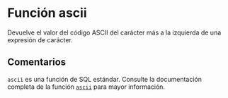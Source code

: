 ﻿---
SidebarGroup: "a"
Autogenerated: true
---

# Función  ascii

Devuelve el valor del código ASCII del carácter más a la izquierda de una expresión de carácter.

## Comentarios 

`ascii` es una función de SQL estándar. Consulte la documentación completa de la función [`ascii`](https://learn.microsoft.com/es-es/sql/t-sql/functions/ascii-transact-sql) para mayor información.
